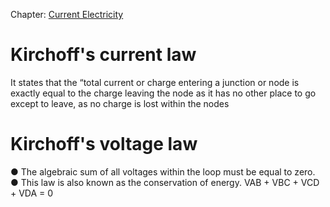 Chapter: [Current Electricity](Current%20Electricity)
# Kirchoff's current law
It states that the “total current or charge entering a
junction or node is exactly equal to the charge
leaving the node as it has no other place to go except
to leave, as no charge is lost within the nodes

# Kirchoff's voltage law
● The algebraic sum of all voltages
within the loop must be equal to zero.
● This law is also known as the
conservation of energy.
VAB + VBC + VCD + VDA = 0
